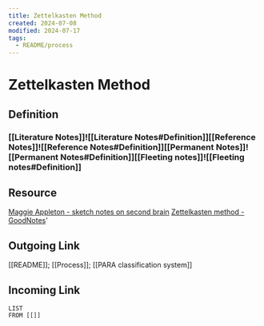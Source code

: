 ```yaml
---
title: Zettelkasten Method
created: 2024-07-08
modified: 2024-07-17
tags:
  - README/process
---
```

# Zettelkasten Method
## Definition
### [[Literature Notes]]![[Literature Notes#Definition]][[Reference Notes]]![[Reference Notes#Definition]][[Permanent Notes]]![[Permanent Notes#Definition]][[Fleeting notes]]![[Fleeting notes#Definition]]
## Resource
[Maggie Appleton - sketch notes on second brain](https://maggieappleton.com/basb)
[Zettelkasten method - GoodNotes](https://www.goodnotes.com/blog/zettelkasten-method)'

## Outgoing Link
[[README]]; [[Process]]; [[PARA classification system]]
## Incoming Link
```dataview
LIST
FROM [[]]
```
